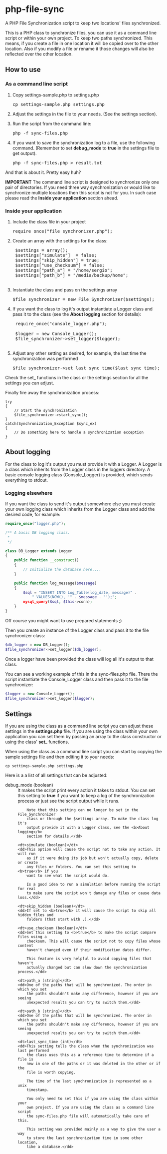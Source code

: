 php-file-sync
=============

A PHP File Synchronization script to keep two locations' files synchronized.

This is a PHP class to synchronize files, you can use it as a command line script
or within your own project. To keep two paths synchronized. This means, if
you create a file in one location it will be copied over to the other location.
Also if you modify a file or rename it those changes will also be reflected over
the other location.

## How to use

### As a command line script

1. Copy settings-sample.php to settings.php

	<pre>cp settings-sample.php settings.php</pre> 

2. Adjust the settings in the file to your needs. (See the settings section).
3. Run the script from the command line:

	<pre>php -f sync-files.php</pre>

4. If you want to save the synchronization log to a file, use the following
	command. (Remember to set **debug_mode** to **true** in the settings
	file to get output).

	<pre>php -f sync-files.php > result.txt</pre>

And that is about it. Pretty easy huh?

**IMPORTANT** The command line script is designed to synchronize only one pair of directories. If you need three way synchronization or would like to synchronize multiple locations then this script is not for you. In such case please read the **Inside your application** section ahead.

### Inside your application

1. Include the class file in your project

	<pre>require_once("file_synchronizer.php");</pre>

2. Create an array with the settings for the class:

	<pre>
	$settings = array();
	$settings["simulate"]  = false;
	$settings["skip_hidden"] = true;
	$settings["use_checksum"] = false;
	$settings["path_a"] = "/home/sergio";
	$settings["path_b"] = "/media/backup/home";
	</pre>
    
3. Instantiate the class and pass on the settings array

	<pre>$file_synchronizer = new File_Synchronizer($settings);</pre>

4. If you want the class to log it's output instantiate a Logger class
	and pass it to the class (see the **About logging** section for
	details):

	<pre>
	require_once("console_logger.php");

	$logger = new Console_Logger();
	$file_synchronizer->set_logger($logger);
	</pre>

5. Adjust any other setting as desired, for example, the last time the
	synchronization was performed

	<pre>$file_synchronizer->set_last_sync_time($last_sync_time);</pre>

Check the set_ functions in the class or the settings section for all the
settings you can adjust.

Finally fire away the synchronization process:

	try
	{
		// Start the synchronization
		$file_synchronizer->start_sync();
	}
	catch(Synchronization_Exception $sync_ex)
	{
		// Do something here to handle a synchronization exception
	}

## About logging

For the class to log it's output you must provide it with a Logger. A Logger is
a class which inherits from the Logger class in the loggers directory. A basic
console logging class (Console_Logger) is provided, which sends everything to
stdout.

### Logging elsewhere

If you want the class to send it's output somewhere else you must create your
own logging class which inherits from the Logger class and add the desired
code, for example:

```php
require_once("logger.php");

/** A basic DB logging class.
 *
 */

class DB_Logger extends Logger
{
	public function __construct()
	{
		// Initialize the database here....
	}

	public function log_message($message)
	{
		$sql = "INSERT INTO Log_Table(log_date, message)" .
			" VALUES(NOW(), '" . $message . "');";
		mysql_query($sql, $this->conn);
	}
}
```

Off course you might want to use prepared statements ;)

Then you create an instance of the Logger class and pass it to the file
synchronizer class:

```php
$db_logger = new DB_Logger();
$file_synchronizer->set_logger($db_logger);
```

Once a logger have been provided the class will log all it's output to
that class.

You can see a working example of this in the sync-files.php file.
There the script instantiate the Console_Logger class and then
pass it to the file synchronizer:

```php
$logger = new Console_Logger();
$file_synchronizer->set_logger($logger);
```

## Settings

If you are using the class as a command line script you can adjust these settings
in the **settings.php** file. If you are using the class within your own
application you can set them by passing an array to the class constructor or using
the class' **set_** functions.

When using the class as a command line script you can start by copying the sample
settings file and then editing it to your needs:

	cp settings-sample.php settings.php

Here is a a list of all settings that can be adjusted:

<dl>
	<dt>debug_mode (boolean)</dt>
	<dd>It makes the script print every action it takes to stdout. You can set
		this setting to <b>true</b> if you want to keep a log of the
		synchronization process or just see the script output while it
		runs.
		
	    Note that this setting can no longer be set in the File_Synchronizer
	    class or through the $settings array. To make the class log it's
	    output provide it with a Logger class, see the <b>About logging</b>
	    section for details.</dd>

	<dt>simulate (boolean)</dt>
	<dd>This option will cause the script not to take any action. It will run
		as if it were doing its job but won't actually copy, delete or create
		any files or folders. You can set this setting to <b>true</b> if you
		want to see what the script would do.

		Is a good idea to run a simulation before running the script for real
		to make sure the script won't damage any files or cause data loss.</dd>
		
	<dt>skip_hidden (boolean)</dt>
	<dd>If set to <b>true</b> it will cause the script to skip all hidden files and
		folders (that start with .).</dd>
		
	<dt>use_checksum (boolean)</dt>
	<dd>Set this setting to <b>true</b> to make the script compare files using a
		checksum. This will cause the script not to copy files whose content
		haven't changed even if their modification dates differ.

		This feature is very helpful to avoid copying files that haven't
		actually changed but can slow down the synchronization process.</dd>
		
	<dt>path_a (string)</dt>
	<dd>One of the paths that will be synchronized. The order in which you set
		the paths shouldn't make any difference, however if you are seeing
		unexpected results you can try to switch them.</dd>

	<dt>path_b (string)</dt>
	<dd>One of the paths that will be synchronized. The order in which you set
		the paths shouldn't make any difference, however if you are seeing
		unexpected results you can try to switch them.</dd>
		
	<dt>last_sync_time (int)</dt>
	<dd>This setting tells the class when the synchronization was last performed
		the class uses this as a reference time to determine if a file is
		new in one of the paths or it was deleted in the other or if the
		file is worth copying.
		
		The time of the last synchronization is represented as a unix
		timestamp.
	
		You only need to set this if you are using the class within your
		own project. If you are using the class as a command line script
		the sync-files.php file will automatically take care of this.
		
		This setting was provided mainly as a way to give the user a way
		to store the last synchronization time in some other location,
		like a database.</dd>
</dl>
